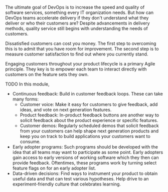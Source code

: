 The ultimate goal of DevOps is to increase the speed and quality of software services, something every IT organization needs. But how can DevOps teams accelerate delivery if they don't understand what they deliver or who their customers are? Despite advancements in delivery methods, quality service still begins with understanding the needs of customers.

Dissatisfied customers can cost you money. The first step to overcoming this is to admit that you have room for improvement. The second step is to measure customer satisfaction to find out where you currently stand.

Engaging customers throughout your product lifecycle is a primary Agile principle. They key is to empower each team to interact directly with customers on the feature sets they own.

TODO In this module, 

- Continuous feedback: Build in customer feedback loops. These can take many forms:
  - Customer voice: Make it easy for customers to give feedback, add ideas, and vote on next generation features.
  - Product feedback: In-product feedback buttons are another way to solicit feedback about the product experience or specific features.
  - Customer demos: Regularly scheduled demos that solicit feedback from your customers can help shape next generation products and keep you on track to build applications your customers want to consume.
- Early adopter programs: Such programs should be developed with the idea that all teams may want to participate as some point. Early adopters gain access to early versions of working software which they then can provide feedback. Oftentimes, these programs work by turning select feature flags on for an early adopter list.
- Data-driven decisions: Find ways to instrument your product to obtain useful data and that can test various hypotheses. Help drive to an experiment-friendly culture that celebrates learning.